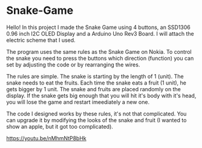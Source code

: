 # Snake-Game

Hello! In this project I made the Snake Game using 4 buttons, an SSD1306 0.96 inch I2C OLED Display and a Arduino Uno Rev3 Board. I will attach the electric scheme that I used.

The program uses the same rules as the Snake Game on Nokia. To control the snake you need to press the buttons which direction (function) you can set by adjusting the code or by rearranging the wires.

The rules are simple. The snake is starting by the length of 1 (unit). The snake needs to eat the fruits. Each time the snake eats a fruit (1 unit), he gets bigger by 1 unit. The snake and fruits are placed randomly on the display. If the snake gets big enough that you will hit it's body with it's head, you will lose the game and restart imeediately a new one.

The code I designed works by these rules, it's not that complicated. You can upgrade it by modifying the looks of the snake and fruit (I wanted to show an apple, but it got too complicated).

https://youtu.be/nMhmNtP8bHk

